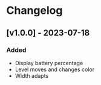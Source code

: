 # Changelog

## [v1.0.0] - 2023-07-18

### Added
- Display battery percentage
- Level moves and changes color
- Width adapts